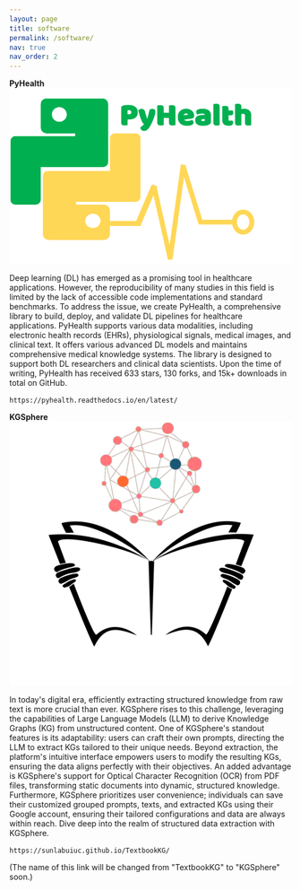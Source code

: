 ```yaml
---
layout: page
title: software
permalink: /software/
nav: true
nav_order: 2
---
```

**PyHealth**  <img src="/assets/img/publication_preview/pyhealth-logo.png" alt="PyHealth Logo" class="pyhealth-logo">

Deep learning (DL) has emerged as a promising tool in healthcare
applications. However, the reproducibility of many studies in this
field is limited by the lack of accessible code implementations and
standard benchmarks. To address the issue, we create PyHealth, a
comprehensive library to build, deploy, and validate DL pipelines for
healthcare applications. PyHealth supports various data modalities,
including electronic health records (EHRs), physiological signals,
medical images, and clinical text. It offers various advanced DL
models and maintains comprehensive medical knowledge systems.
The library is designed to support both DL researchers and clinical
data scientists. Upon the time of writing, PyHealth has received
633 stars, 130 forks, and 15k+ downloads in total on GitHub.

    https://pyhealth.readthedocs.io/en/latest/




**KGSphere** <img src="/assets/img/kgsphere-logo.png" alt="KGSphere Logo" class="kgsphere-logo">

In today's digital era, efficiently extracting structured knowledge from raw text is more crucial than ever. KGSphere rises to this challenge, leveraging the capabilities of Large Language Models (LLM) to derive Knowledge Graphs (KG) from unstructured content. One of KGSphere's standout features is its adaptability: users can craft their own prompts, directing the LLM to extract KGs tailored to their unique needs. Beyond extraction, the platform's intuitive interface empowers users to modify the resulting KGs, ensuring the data aligns perfectly with their objectives. An added advantage is KGSphere's support for Optical Character Recognition (OCR) from PDF files, transforming static documents into dynamic, structured knowledge. Furthermore, KGSphere prioritizes user convenience; individuals can save their customized grouped prompts, texts, and extracted KGs using their Google account, ensuring their tailored configurations and data are always within reach. Dive deep into the realm of structured data extraction with KGSphere.

    https://sunlabuiuc.github.io/TextbookKG/

(The name of this link will be changed from "TextbookKG" to "KGSphere" soon.)
